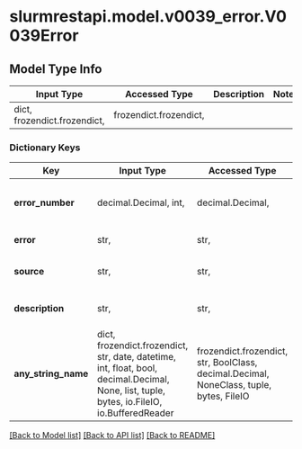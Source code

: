 # slurmrestapi.model.v0039_error.V0039Error

## Model Type Info
Input Type | Accessed Type | Description | Notes
------------ | ------------- | ------------- | -------------
dict, frozendict.frozendict,  | frozendict.frozendict,  |  | 

### Dictionary Keys
Key | Input Type | Accessed Type | Description | Notes
------------ | ------------- | ------------- | ------------- | -------------
**error_number** | decimal.Decimal, int,  | decimal.Decimal,  | Slurm internal error number | [optional] 
**error** | str,  | str,  | Error message | [optional] 
**source** | str,  | str,  | Where error occurred in the source | [optional] 
**description** | str,  | str,  | Explaination of cause of error | [optional] 
**any_string_name** | dict, frozendict.frozendict, str, date, datetime, int, float, bool, decimal.Decimal, None, list, tuple, bytes, io.FileIO, io.BufferedReader | frozendict.frozendict, str, BoolClass, decimal.Decimal, NoneClass, tuple, bytes, FileIO | any string name can be used but the value must be the correct type | [optional]

[[Back to Model list]](../../README.md#documentation-for-models) [[Back to API list]](../../README.md#documentation-for-api-endpoints) [[Back to README]](../../README.md)

